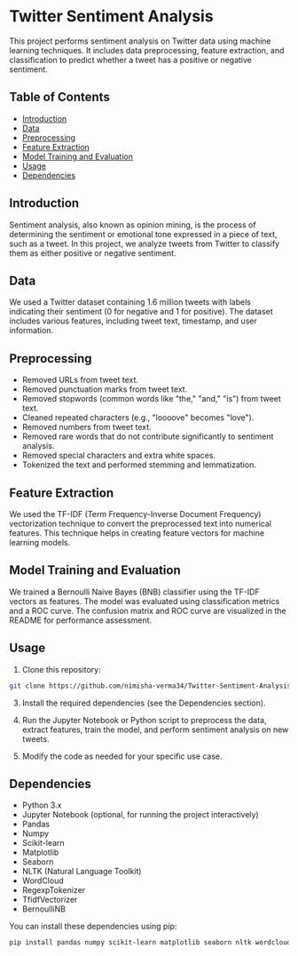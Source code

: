 # Twitter Sentiment Analysis

This project performs sentiment analysis on Twitter data using machine learning techniques. It includes data preprocessing, feature extraction, and classification to predict whether a tweet has a positive or negative sentiment.

## Table of Contents

- [Introduction](#introduction)
- [Data](#data)
- [Preprocessing](#preprocessing)
- [Feature Extraction](#feature-extraction)
- [Model Training and Evaluation](#model-training-and-evaluation)
- [Usage](#usage)
- [Dependencies](#dependencies)

## Introduction

Sentiment analysis, also known as opinion mining, is the process of determining the sentiment or emotional tone expressed in a piece of text, such as a tweet. In this project, we analyze tweets from Twitter to classify them as either positive or negative sentiment.

## Data

We used a Twitter dataset containing 1.6 million tweets with labels indicating their sentiment (0 for negative and 1 for positive). The dataset includes various features, including tweet text, timestamp, and user information.

## Preprocessing

- Removed URLs from tweet text.
- Removed punctuation marks from tweet text.
- Removed stopwords (common words like "the," "and," "is") from tweet text.
- Cleaned repeated characters (e.g., "loooove" becomes "love").
- Removed numbers from tweet text.
- Removed rare words that do not contribute significantly to sentiment analysis.
- Removed special characters and extra white spaces.
- Tokenized the text and performed stemming and lemmatization.

## Feature Extraction

We used the TF-IDF (Term Frequency-Inverse Document Frequency) vectorization technique to convert the preprocessed text into numerical features. This technique helps in creating feature vectors for machine learning models.

## Model Training and Evaluation

We trained a Bernoulli Naive Bayes (BNB) classifier using the TF-IDF vectors as features. The model was evaluated using classification metrics and a ROC curve. The confusion matrix and ROC curve are visualized in the README for performance assessment.

## Usage

1. Clone this repository:
```bash
git clone https://github.com/nimisha-verma34/Twitter-Sentiment-Analysis.git
```

3. Install the required dependencies (see the Dependencies section).

4. Run the Jupyter Notebook or Python script to preprocess the data, extract features, train the model, and perform sentiment analysis on new tweets.

5. Modify the code as needed for your specific use case.

## Dependencies

- Python 3.x
- Jupyter Notebook (optional, for running the project interactively)
- Pandas
- Numpy
- Scikit-learn
- Matplotlib
- Seaborn
- NLTK (Natural Language Toolkit)
- WordCloud
- RegexpTokenizer
- TfidfVectorizer
- BernoulliNB

You can install these dependencies using pip:
```bash
pip install pandas numpy scikit-learn matplotlib seaborn nltk wordcloud
```
